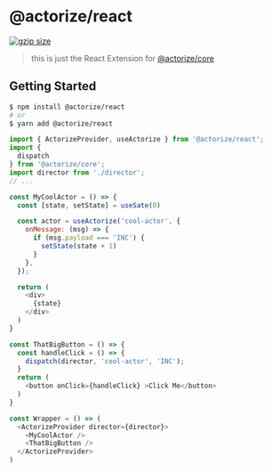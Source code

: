 # @actorize/react
[![gzip size](https://badgen.net/bundlephobia/minzip/@actorize/react)]()

> this is just the React Extension for [@actorize/core](https://www.npmjs.com/package/@actorize/core)

## Getting Started
```bash
$ npm install @actorize/react
# or
$ yarn add @actorize/react
```


```javascript
import { ActorizeProvider, useActorize } from '@actorize/react';
import {
  dispatch
} from '@actorize/core';
import director from './director';
// ...

const MyCoolActor = () => {
  const [state, setState] = useSate(0)

  const actor = useActorize('cool-actor', {
    onMessage: (msg) => {
      if (msg.payload === 'INC') {
        setState(state + 1)
      }
    },
  });

  return (
    <div>
      {state}
    </div>
  )
}

const ThatBigButton = () => {
  const handleClick = () => {
    dispatch(director, 'cool-actor', 'INC');
  }
  return (
    <button onClick={handleClick} >Click Me</button>
  )
}

const Wrapper = () => (
  <ActorizeProvider director={director}>
    <MyCoolActor />
    <ThatBigButton />
  </ActorizeProvider>
)

```
